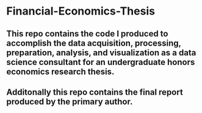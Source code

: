 # Financial-Economics-Thesis


## This repo contains the code I produced to accomplish the data acquisition, processing, preparation, analysis, and visualization as a data science consultant for an undergraduate honors economics research thesis. 

## Additonally this repo contains the final report produced by the primary author. 
